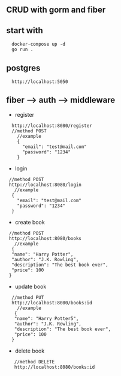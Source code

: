 CRUD with gorm and fiber
-
start with
  - 
  ```
    docker-compose up -d
    go run .
  ```   
postgres
  - 
  ```
    http://localhost:5050
  ```
fiber --> auth --> middleware
  -
  - register
```
  http://localhost:8080/register
  //method POST
    //example 
    {
      "email": "test@mail.com"
      "password": "1234"
    }
```
  - login
  ```
   //method POST
   http://localhost:8080/login
     //example 
    {
      "email": "test@mail.com"
      "password": "1234"
    }
  ```
  - create book
  ```
   //method POST
   http://localhost:8080/books
     //example 
    {
    "name": "Harry Potter",
    "author": "J.K. Rowling",
    "description": "The best book ever",
    "price": 100
   }
  ```
- update book
 ```
   //method PUT
   http://localhost:8080/books:id
     //example 
    {
    "name": "Harry Potter5",
    "author": "J.K. Rowling",
    "description": "The best book ever",
    "price": 100
   }
  ```
- delete book
```
   //method DELETE
   http://localhost:8080/books:id
```

